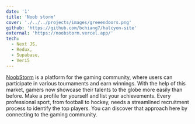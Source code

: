 ```yaml
---
date: '1'
title: 'Noob storm'
cover: './../../projects/images/greeendoors.png'
github: 'https://github.com/bchiang7/halcyon-site'
external: 'https://noobstorm.vercel.app/'
tech:
  - Next JS, 
  - Redux,
  - Supabase, 
  - Veri5
---
```


[NoobStorm](https://noobstorm.vercel.app/)  is a platform for the gaming community, where users can participate in various tournaments and earn winnings.
With the help of this market, gamers now showcase their talents to the globe more easily than before.
Make a profile for yourself and list your achievements.
Every professional sport, from football to hockey, needs a streamlined recruitment process to identify the top players. You can discover that approach here by connecting to the gaming community. 